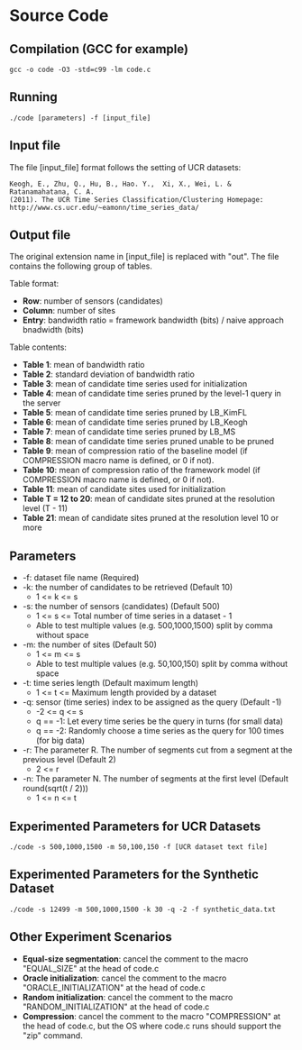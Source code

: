 # Source Code

## Compilation (GCC for example)

```
gcc -o code -O3 -std=c99 -lm code.c
```

## Running

```
./code [parameters] -f [input_file]
```

## Input file

The file [input_file] format follows the setting of UCR datasets:

```
Keogh, E., Zhu, Q., Hu, B., Hao. Y.,  Xi, X., Wei, L. & Ratanamahatana, C. A.
(2011). The UCR Time Series Classification/Clustering Homepage:
http://www.cs.ucr.edu/~eamonn/time_series_data/
```

## Output file

The original extension name in [input_file] is replaced with "out".
The file contains the following group of tables.

Table format:
* **Row**: number of sensors (candidates)
* **Column**: number of sites
* **Entry**: bandwidth ratio = framework bandwidth (bits) / naive approach bnadwidth (bits)

Table contents:
* **Table 1**: mean of bandwidth ratio
* **Table 2**: standard deviation of bandwidth ratio
* **Table 3**: mean of candidate time series used for initialization
* **Table 4**: mean of candidate time series pruned by the level-1 query in the server
* **Table 5**: mean of candidate time series pruned by LB_KimFL
* **Table 6**: mean of candidate time series pruned by LB_Keogh
* **Table 7**: mean of candidate time series pruned by LB_MS
* **Table 8**: mean of candidate time series pruned unable to be pruned
* **Table 9**: mean of compression ratio of the baseline model (if COMPRESSION macro name is defined, or 0 if not).
* **Table 10**: mean of compression ratio of the framework model (if COMPRESSION macro name is defined, or 0 if not).
* **Table 11**: mean of candidate sites used for initialization
* **Table T = 12 to 20**: mean of candidate sites pruned at the resolution level (T - 11)
* **Table 21**: mean of candidate sites pruned at the resolution level 10 or more

## Parameters

* -f: dataset file name (Required)
* -k: the number of candidates to be retrieved (Default 10)
  * 1 <= k <= s
* -s: the number of sensors (candidates) (Default 500)
  * 1 <= s <= Total number of time series in a dataset - 1
  * Able to test multiple values (e.g. 500,1000,1500) split by comma without space
* -m: the number of sites (Default 50)
  * 1 <= m <= s
  * Able to test multiple values (e.g. 50,100,150) split by comma without space
* -t: time series length (Default maximum length)
  * 1 <= t <= Maximum length provided by a dataset
* -q: sensor (time series) index to be assigned as the query (Default -1)
  * -2 <= q <= s
  * q == -1: Let every time series be the query in turns (for small data)
  * q == -2: Randomly choose a time series as the query for 100 times (for big data)
* -r: The parameter R. The number of segments cut from a segment at the previous level (Default 2)
  * 2 <= r
* -n: The parameter N. The number of segments at the first level (Default round(sqrt(t / 2)))
  * 1 <= n <= t

## Experimented Parameters for UCR Datasets

```
./code -s 500,1000,1500 -m 50,100,150 -f [UCR dataset text file]
```


## Experimented Parameters for the Synthetic Dataset

```
./code -s 12499 -m 500,1000,1500 -k 30 -q -2 -f synthetic_data.txt
```

## Other Experiment Scenarios

* **Equal-size segmentation**: cancel the comment to the macro "EQUAL_SIZE" at the head of code.c
* **Oracle initialization**: cancel the comment to the macro "ORACLE_INITIALIZATION" at the head of code.c
* **Random initialization**: cancel the comment to the macro "RANDOM_INITIALIZATION" at the head of code.c
* **Compression**: cancel the comment to the macro "COMPRESSION" at the head of code.c, but the OS where code.c runs should support the "zip" command.
